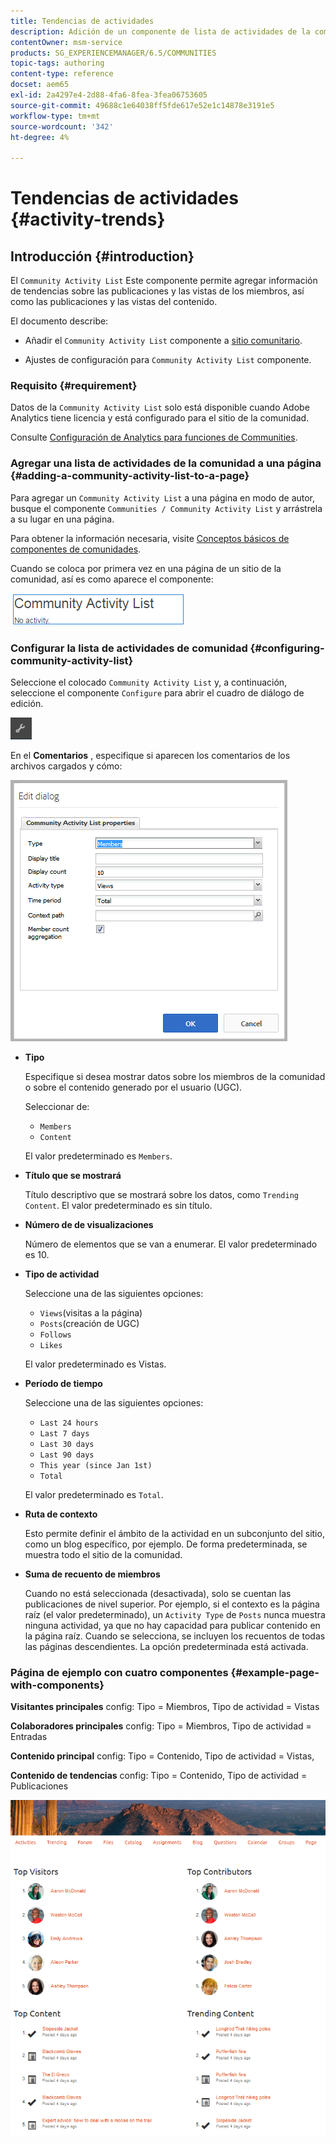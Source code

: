```yaml
---
title: Tendencias de actividades
description: Adición de un componente de lista de actividades de la comunidad a una página
contentOwner: msm-service
products: SG_EXPERIENCEMANAGER/6.5/COMMUNITIES
topic-tags: authoring
content-type: reference
docset: aem65
exl-id: 2a4297e4-2d88-4fa6-8fea-3fea06753605
source-git-commit: 49688c1e64038ff5fde617e52e1c14878e3191e5
workflow-type: tm+mt
source-wordcount: '342'
ht-degree: 4%

---
```


# Tendencias de actividades {#activity-trends}

## Introducción {#introduction}

El `Community Activity List` Este componente permite agregar información de tendencias sobre las publicaciones y las vistas de los miembros, así como las publicaciones y las vistas del contenido.

El documento describe:

* Añadir el `Community Activity List` componente a [sitio comunitario](/help/communities/overview.md#community-sites).

* Ajustes de configuración para `Community Activity List` componente.

### Requisito {#requirement}

Datos de la `Community Activity List` solo está disponible cuando Adobe Analytics tiene licencia y está configurado para el sitio de la comunidad.

Consulte [Configuración de Analytics para funciones de Communities](/help/communities/analytics.md).

### Agregar una lista de actividades de la comunidad a una página {#adding-a-community-activity-list-to-a-page}

Para agregar un `Community Activity List` a una página en modo de autor, busque el componente `Communities / Community Activity List` y arrástrela a su lugar en una página.

Para obtener la información necesaria, visite [Conceptos básicos de componentes de comunidades](/help/communities/basics.md).

Cuando se coloca por primera vez en una página de un sitio de la comunidad, así es como aparece el componente:

![actividad de la comunidad](assets/community-activity.png)

### Configurar la lista de actividades de comunidad  {#configuring-community-activity-list}

Seleccione el colocado `Community Activity List` y, a continuación, seleccione el componente `Configure` para abrir el cuadro de diálogo de edición.

![configurar](assets/configure-new.png)

En el **Comentarios** , especifique si aparecen los comentarios de los archivos cargados y cómo:

![propiedades](assets/activity-list-properties.png)

* **Tipo**

  Especifique si desea mostrar datos sobre los miembros de la comunidad o sobre el contenido generado por el usuario (UGC).

  Seleccionar de:

   * `Members`
   * `Content`

  El valor predeterminado es `Members`.

* **Título que se mostrará**

  Título descriptivo que se mostrará sobre los datos, como `Trending Content`.
El valor predeterminado es sin título.

* **Número de de visualizaciones**

  Número de elementos que se van a enumerar.
El valor predeterminado es 10.

* **Tipo de actividad**

  Seleccione una de las siguientes opciones:

   * `Views`(visitas a la página)
   * `Posts`(creación de UGC)
   * `Follows`
   * `Likes`

  El valor predeterminado es Vistas.

* **Período de tiempo**

  Seleccione una de las siguientes opciones:

   * `Last 24 hours`
   * `Last 7 days`
   * `Last 30 days`
   * `Last 90 days`
   * `This year (since Jan 1st)`
   * `Total`

  El valor predeterminado es `Total`.

* **Ruta de contexto**

  Esto permite definir el ámbito de la actividad en un subconjunto del sitio, como un blog específico, por ejemplo.
De forma predeterminada, se muestra todo el sitio de la comunidad.

* **Suma de recuento de miembros**

  Cuando no está seleccionada (desactivada), solo se cuentan las publicaciones de nivel superior. Por ejemplo, si el contexto es la página raíz (el valor predeterminado), un `Activity Type` de `Posts` nunca muestra ninguna actividad, ya que no hay capacidad para publicar contenido en la página raíz. Cuando se selecciona, se incluyen los recuentos de todas las páginas descendientes.
La opción predeterminada está activada.

### Página de ejemplo con cuatro componentes {#example-page-with-components}

**Visitantes principales** config: Tipo = Miembros, Tipo de actividad = Vistas

**Colaboradores principales** config: Tipo = Miembros, Tipo de actividad = Entradas

**Contenido principal** config: Tipo = Contenido, Tipo de actividad = Vistas,

**Contenido de tendencias** config: Tipo = Contenido, Tipo de actividad = Publicaciones

![componentes](assets/activity-list-components.png)
